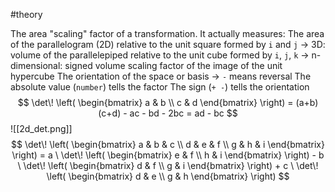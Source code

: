 #theory

The area "scaling" factor of a transformation.
	It actually measures:
		The area of the parallelogram (2D) relative to the unit square formed by `i` and `j`
		-> 3D: volume of the parallelepiped relative to the unit cube formed by `i`, `j`, `k`
			-> n-dimensional:  signed volume scaling factor of the image of the unit hypercube
		The orientation of the space or basis -> `-` means reversal
	The absolute value (`number`) tells the factor
	The sign (`+ -`) tells the orientation
		$$
		\det\!
		\left(
		\begin{bmatrix}
		a & b \\
		c & d
		\end{bmatrix}
		\right)
		=
		(a+b) (c+d) - ac - bd - 2bc
		=
		ad - bc
		$$
		![[2d_det.png]]
		$$
		\det\!
		\left(
		\begin{bmatrix}
		a & b & c \\
		d & e & f \\
		g & h & i
		\end{bmatrix}
		\right)
		=
		a \
		\det\!
		\left(
		\begin{bmatrix}
		e & f \\
		h & i
		\end{bmatrix}
		\right)
		-
		b \
		\det\!
		\left(
		\begin{bmatrix}
		d & f \\
		g & i
		\end{bmatrix}
		\right)
		+
		c \
		\det\!
		\left(
		\begin{bmatrix}
		d & e \\
		g & h
		\end{bmatrix}
		\right)
		$$ 